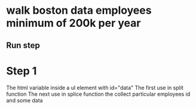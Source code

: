 # walk boston data employees minimum of 200k per year
## Run step
# Step 1
The html variable inside a ul element with id="data"
The first use in split function 
The next use in splice function the collect particular employees id and some data 
